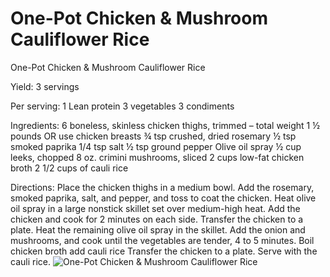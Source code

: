 # One-Pot Chicken & Mushroom Cauliflower Rice

One-Pot Chicken & Mushroom Cauliflower Rice

Yield:
3 servings

Per serving:
1 Lean protein
3 vegetables
3 condiments

Ingredients:
6 boneless, skinless chicken thighs, trimmed – total weight 1 ½ pounds OR use chicken breasts
¾ tsp crushed, dried rosemary
½ tsp smoked paprika
1/4 tsp salt
½ tsp ground pepper
Olive oil spray
½ cup leeks, chopped
8 oz. crimini mushrooms, sliced
2 cups low-fat chicken broth
2 1/2 cups of cauli rice

Directions:
Place the chicken thighs in a medium bowl. Add the rosemary, smoked paprika, salt, and pepper, and toss to coat the chicken.
Heat olive oil spray in a large nonstick skillet set over medium-high heat. Add the chicken and cook for 2 minutes on each side. Transfer the chicken to a plate.
Heat the remaining olive oil spray in the skillet. Add the onion and mushrooms, and cook until the vegetables are tender, 4 to 5 minutes.
Boil chicken broth add cauli rice
Transfer the chicken to a plate. Serve with the cauli rice.
![One-Pot Chicken & Mushroom Cauliflower Rice](images/One-Pot%20Chicken%20&%20Mushroom%20Cauliflower%20Rice.png)

